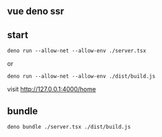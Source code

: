 ## vue deno ssr

## start

```
deno run --allow-net --allow-env ./server.tsx
```

or

```
deno run --allow-net --allow-env ./dist/build.js

```

visit http://127.0.0.1:4000/home

## bundle

```
deno bundle ./server.tsx ./dist/build.js
```
